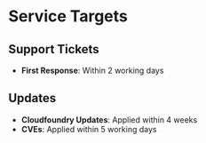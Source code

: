# Service Targets

## Support Tickets

* **First Response**: Within 2 working days

## Updates

* **Cloudfoundry Updates**: Applied within 4 weeks
* **CVEs**: Applied within 5 working days
